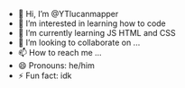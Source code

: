 - 👋 Hi, I’m @YTlucanmapper
- 👀 I’m interested in learning how to code
- 🌱 I’m currently learning JS HTML and CSS
- 💞️ I’m looking to collaborate on ...
- 📫 How to reach me ...
- 😄 Pronouns: he/him
- ⚡ Fun fact: idk

<!---
YTlucanmapper/YTlucanmapper is a ✨ special ✨ repository because its `README.md` (this file) appears on your GitHub profile.
You can click the Preview link to take a look at your changes.
--->
